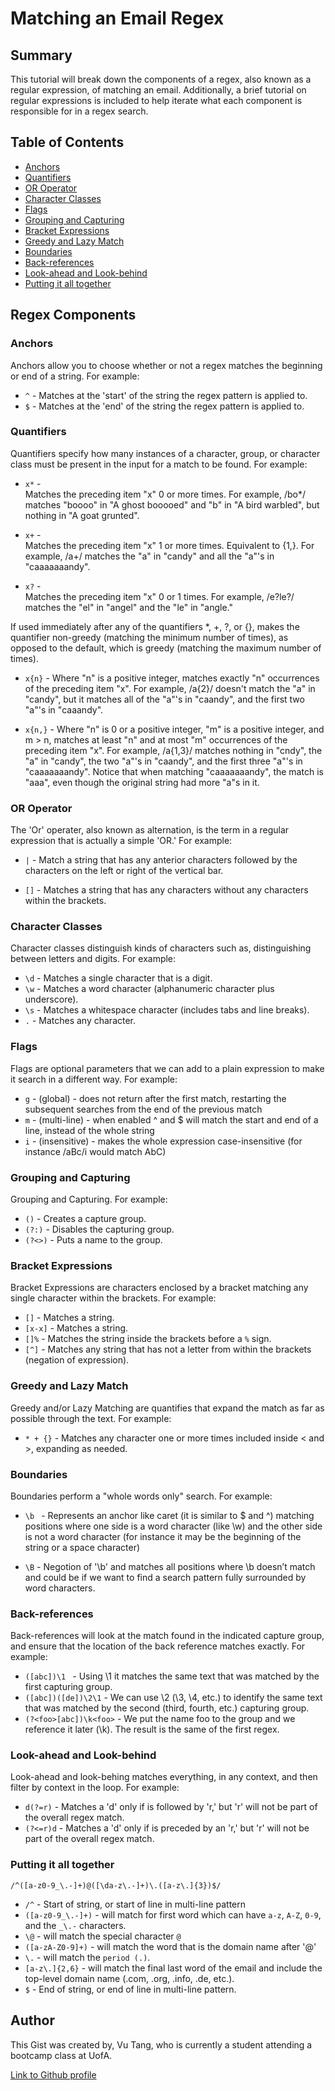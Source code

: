 # Matching an Email Regex

## Summary

This tutorial will break down the components of a regex, also known as a regular expression, of matching an email. Additionally, a brief tutorial on regular expressions is included to help iterate what each component is responsible for in a regex search.

## Table of Contents

- [Anchors](#anchors)
- [Quantifiers](#quantifiers)
- [OR Operator](#or-operator)
- [Character Classes](#character-classes)
- [Flags](#flags)
- [Grouping and Capturing](#grouping-and-capturing)
- [Bracket Expressions](#bracket-expressions)
- [Greedy and Lazy Match](#greedy-and-lazy-match)
- [Boundaries](#boundaries)
- [Back-references](#back-references)
- [Look-ahead and Look-behind](#look-ahead-and-look-behind)
- [Putting it all together](#putting-it-all-together)

## Regex Components

### Anchors

Anchors allow you to choose whether or not a regex matches the beginning or end of a string. For example:

* `^` - Matches at the 'start' of the string the regex pattern is applied to.
* `$` - Matches at the 'end' of the string the regex pattern is applied to.

### Quantifiers

Quantifiers specify how many instances of a character, group, or character class must be present in the input for a match to be found. For example:

* `x*` - 	
Matches the preceding item "x" 0 or more times. For example, /bo*/ matches "boooo" in "A ghost booooed" and "b" in "A bird warbled", but nothing in "A goat grunted".

* `x+` - 	
Matches the preceding item "x" 1 or more times. Equivalent to {1,}. For example, /a+/ matches the "a" in "candy" and all the "a"'s in "caaaaaaandy".

* `x?` - 	
Matches the preceding item "x" 0 or 1 times. For example, /e?le?/ matches the "el" in "angel" and the "le" in "angle."

If used immediately after any of the quantifiers *, +, ?, or {}, makes the quantifier non-greedy (matching the minimum number of times), as opposed to the default, which is greedy (matching the maximum number of times).

* `x{n}` - Where "n" is a positive integer, matches exactly "n" occurrences of the preceding item "x". For example, /a{2}/ doesn't match the "a" in "candy", but it matches all of the "a"'s in "caandy", and the first two "a"'s in "caaandy".

* `x{n,}` - Where "n" is 0 or a positive integer, "m" is a positive integer, and m > n, matches at least "n" and at most "m" occurrences of the preceding item "x". For example, /a{1,3}/ matches nothing in "cndy", the "a" in "candy", the two "a"'s in "caandy", and the first three "a"'s in "caaaaaaandy". Notice that when matching "caaaaaaandy", the match is "aaa", even though the original string had more "a"s in it.

### OR Operator

The 'Or' operater, also known as alternation, is the term in a regular expression that is actually a simple 'OR.' For example:

* `|` - Match a string that has any anterior characters followed by the characters on the left or right of the vertical bar.

* `[]` - Matches a string that has any characters without any characters within the brackets.

### Character Classes

Character classes distinguish kinds of characters such as, distinguishing between letters and digits. For example:

* `\d` - Matches a single character that is a digit.
* `\w` - Matches a word character (alphanumeric character plus underscore).
* `\s` - Matches a whitespace character (includes tabs and line breaks).
* `.` - Matches any character.

### Flags

Flags are optional parameters that we can add to a plain expression to make it search in a different way. For example:

* `g` - (global) - does not return after the first match, restarting the subsequent searches from the end of the previous match
* `m` - (multi-line) - when enabled ^ and $ will match the start and end of a line, instead of the whole string
* `i` - (insensitive) - makes the whole expression case-insensitive (for instance /aBc/i would match AbC)

### Grouping and Capturing

Grouping and Capturing. For example:

* `()` - Creates a capture group.
* `(?:)` - Disables the capturing group.
* `(?<>)` - Puts a name to the group.

### Bracket Expressions

Bracket Expressions are characters enclosed by a bracket matching any single character within the brackets. For example:

* `[]` - Matches a string.
* `[x-x]` - Matches a string.
* `[]%` - Matches the string inside the brackets before a `%` sign.
* `[^]` - Matches any string that has not a letter from within the brackets (negation of expression).

### Greedy and Lazy Match

Greedy and/or Lazy Matching are quantifies that expand the match as far as possible through the text. For example:

* `* + {}` -  Matches any character one or more times included inside < and >, expanding as needed.

### Boundaries

Boundaries perform a "whole words only" search. For example:

* `\b ` -  Represents an anchor like caret (it is similar to $ and ^) matching positions where one side is a word character (like \w) and the other side is not a word character (for instance it may be the beginning of the string or a space character)

* `\B` - Negotion of '\b' and matches all positions where \b doesn’t match and could be if we want to find a search pattern fully surrounded by word characters.

### Back-references

Back-references will look at the match found in the indicated capture group, and ensure that the location of the back reference matches exactly. For example:

* `([abc])\1 ` - Using \1 it matches the same text that was matched by the first capturing group.
* `([abc])([de])\2\1` - We can use \2 (\3, \4, etc.) to identify the same text that was matched by the second (third, fourth, etc.) capturing group.
* `(?<foo>[abc])\k<foo>` - We put the name foo to the group and we reference it later (\k<foo>). The result is the same of the first regex.

### Look-ahead and Look-behind

Look-ahead and look-behing matches everything, in any context, and then filter by context in the loop. For example:

* `d(?=r)` - Matches a 'd' only if is followed by 'r,' but 'r' will not be part of the overall regex match.
* `(?<=r)d` - Matches a 'd' only if is preceded by an 'r,' but 'r' will not be part of the overall regex match.

### Putting it all together

```
/^([a-z0-9_\.-]+)@([\da-z\.-]+)\.([a-z\.]{3})$/
```
* `/^` - Start of string, or start of line in multi-line pattern
* `([a-z0-9_\.-]+)` - will match for first word which can have `a-z`, `A-Z`, `0-9`, and the `_\.-` characters.
* `\@` - will match the special character `@`
* `([a-zA-Z0-9]+)` - will match the word that is the domain name after '@'
* `\.` - will match the `period (.)`.
* `[a-z\.]{2,6}` - will match the final last word of the email and include the top-level domain name (.com, .org, .info, .de, etc.).
* `$` - End of string, or end of line in multi-line pattern.

## Author

This Gist was created by, Vu Tang, who is currently a student attending a bootcamp class at UofA.

[Link to Github profile](https://github.com/vutanguofa)
